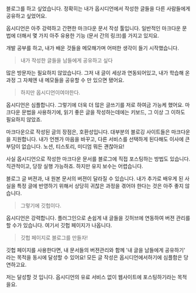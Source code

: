 
블로그를 하고 싶었습니다. 정확히는 내가 옵시디언에서 작성한 글들을 다른 사람들에게 공유하고 싶었어요.

옵시디언은 아주 강력하고 간편한 마크다운 문서 작성 툴입니다. 일반적인 마크다운 문법에 더해서 몇 가지 아주 유용한 기능 (문서 간의 링크)를 가지고 있지요. 

개발 공부를 하고, 내가 배운 것들을 메모해가며 어떠한 생각이 들기 시작했습니다. 

> 내가 작성한 글들을 남들에게 공유하고 싶다

많은 방문자는 필요하지 않았습니다. 그저 내 글이 세상과 연동되어있고, 내가 학습해 온 과정 그 자체엔 내 메모들을 공유할 수 만 있으면 됐어요.

> 하지만 옵시디언이여야한다.

옵시디언은 심플합니다. 그렇기에 더욱 더 많은 글쓰기를 저로 하여금 가능케 했어요. 마크다운 문법을 사용하기에, 읽기 좋은 글을 작성하는데에는 키보드, 그 이상 그 이하도 필요하지 않았죠. 

마크다운으로 작성된 글의 장점은, 호환성입니다. 대부분의 블로깅 사이트들은 마크다운을 지원합니다. 내가 언젠가 마음을 바꾸고, 다른 서비스를 선택하게 된다해도 이사에 큰 부담이 없습니다. 노션, 티스토리, 미디엄 뭐든 괜찮아요! 

사실 옵시디언으로 작성한 마크다운 문서를 블로그에 직접 포스팅하는 방법도 있습니다. 직관적이고, 당장 실행 가능하죠. 하지만 유지 보수는 어렵습니다. 

블로그 글 버젼과, 내 원본 문서의 버젼이 달라질 수 있습니다. 내가 추가로 배우게 된 사실을 특정 글에 반영하기 위해서 상당히 귀찮은 과정을 겪어야 한다는 것은 아주 좋지 않습니다.

> 그렇기에 깃헙이다.

옵시디언은 강력합니다. 플러그인으로 손쉽게 내 글들을 깃허브에 연동하여 버젼 관리를 할 수가 있습니다. 여기서 깃헙 페이지가 나옵니다.

> 깃헙 페이지로 블로그를 만들자!

깃헙 페이지를 사용한다면, 내 문서들의 버젼관리와 함께 '내 글을 남들에게 공유하기' 라는 목적을 동시에 달성할 수 있어요! 모든 글 작성은 옵시디언에서하기에 심플함은 당연하고요.

저는 달성할 것 입니다. 옵시디언의 유료 서비스 없이 웹사이트에 포스팅하기라는 목적을요.
